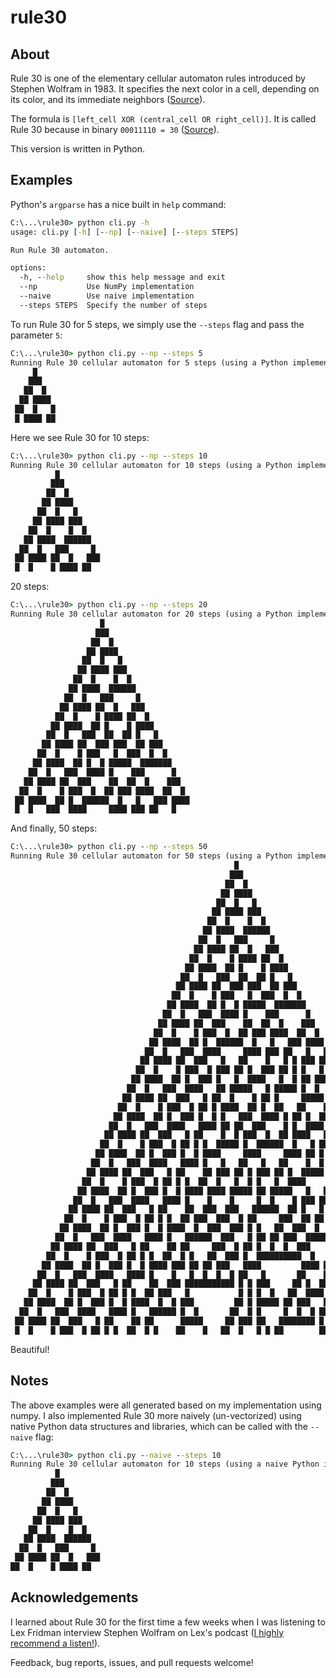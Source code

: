 # rule30

## About
Rule 30 is one of the elementary cellular automaton rules introduced by Stephen Wolfram in 1983. It specifies the next color in a cell, depending on its color, and its immediate neighbors ([Source](https://mathworld.wolfram.com/Rule30.html)). 

The formula is `[left_cell XOR (central_cell OR right_cell)]`. It is called Rule 30 because in binary `00011110 = 30` ([Source](https://en.wikipedia.org/wiki/Rule_30)).

This version is written in Python. 

## Examples
Python's `argparse` has a nice built in `help` command:

```cmd
C:\...\rule30> python cli.py -h
usage: cli.py [-h] [--np] [--naive] [--steps STEPS]

Run Rule 30 automaton.

options:
  -h, --help     show this help message and exit
  --np           Use NumPy implementation
  --naive        Use naive implementation
  --steps STEPS  Specify the number of steps
```
To run Rule 30 for 5 steps, we simply use the `--steps` flag and pass the parameter `5`:

```cmd
C:\...\rule30> python cli.py --np --steps 5
Running Rule 30 cellular automaton for 5 steps (using a Python implementation with NumPy)
     █
    ███
   ██  █
  ██ ████
 ██  █   █
 █ ████ ██
```
Here we see Rule 30 for 10 steps:

```cmd
C:\...\rule30> python cli.py --np --steps 10
Running Rule 30 cellular automaton for 10 steps (using a Python implementation with NumPy)
          █
         ███
        ██  █
       ██ ████
      ██  █   █
     ██ ████ ███
    ██  █    █  █
   ██ ████  ██████
  ██  █   ███     █
 ██ ████ ██  █   ███
 █  █    █ ████ ██
```
20 steps:

```cmd
C:\...\rule30> python cli.py --np --steps 20
Running Rule 30 cellular automaton for 20 steps (using a Python implementation with NumPy)
                    █
                   ███
                  ██  █
                 ██ ████
                ██  █   █
               ██ ████ ███
              ██  █    █  █
             ██ ████  ██████
            ██  █   ███     █
           ██ ████ ██  █   ███
          ██  █    █ ████ ██  █
         ██ ████  ██ █    █ ████
        ██  █   ███  ██  ██ █   █
       ██ ████ ██  ███ ███  ██ ███
      ██  █    █ ███   █  ███  █  █
     ██ ████  ██ █  █ █████  ███████
    ██  █   ███  ████ █    ███      █
   ██ ████ ██  ███    ██  ██  █    ███
  ██  █    █ ███  █  ██ ███ ████  ██  █
 ██ ████  ██ █  ██████  █   █   ███ ████
 █  █   ███  ████     ████ ███ ██   █
```
And finally, 50 steps:

```cmd
C:\...\rule30> python cli.py --np --steps 50
Running Rule 30 cellular automaton for 50 steps (using a Python implementation with NumPy)
                                                  █
                                                 ███
                                                ██  █
                                               ██ ████
                                              ██  █   █
                                             ██ ████ ███
                                            ██  █    █  █
                                           ██ ████  ██████
                                          ██  █   ███     █
                                         ██ ████ ██  █   ███
                                        ██  █    █ ████ ██  █
                                       ██ ████  ██ █    █ ████
                                      ██  █   ███  ██  ██ █   █
                                     ██ ████ ██  ███ ███  ██ ███
                                    ██  █    █ ███   █  ███  █  █
                                   ██ ████  ██ █  █ █████  ███████
                                  ██  █   ███  ████ █    ███      █
                                 ██ ████ ██  ███    ██  ██  █    ███
                                ██  █    █ ███  █  ██ ███ ████  ██  █
                               ██ ████  ██ █  ██████  █   █   ███ ████
                              ██  █   ███  ████     ████ ███ ██   █   █
                             ██ ████ ██  ███   █   ██    █   █ █ ███ ███
                            ██  █    █ ███  █ ███ ██ █  ███ ██ █ █   █  █
                           ██ ████  ██ █  ███ █   █  ████   █  █ ██ ██████
                          ██  █   ███  ████   ██ █████   █ █████ █  █     █
                         ██ ████ ██  ███   █ ██  █    █ ██ █     █████   ███
                        ██  █    █ ███  █ ██ █ ████  ██ █  ██   ██    █ ██  █
                       ██ ████  ██ █  ███ █  █ █   ███  ████ █ ██ █  ██ █ ████
                      ██  █   ███  ████   ████ ██ ██  ███    █ █  ████  █ █   █
                     ██ ████ ██  ███   █ ██    █  █ ███  █  ██ ████   ███ ██ ███
                    ██  █    █ ███  █ ██ █ █  █████ █  ██████  █   █ ██   █  █  █
                   ██ ████  ██ █  ███ █  █ ████     ████     ████ ██ █ █ █████████
                  ██  █   ███  ████   ████ █   █   ██   █   ██    █  █ █ █        █
                 ██ ████ ██  ███   █ ██    ██ ███ ██ █ ███ ██ █  █████ █ ██      ███
                ██  █    █ ███  █ ██ █ █  ██  █   █  █ █   █  ████     █ █ █    ██  █
               ██ ████  ██ █  ███ █  █ ████ ████ █████ ██ █████   █   ██ █ ██  ██ ████
              ██  █   ███  ████   ████ █    █    █     █  █    █ ███ ██  █ █ ███  █   █
             ██ ████ ██  ███   █ ██    ██  ███  ███   ██████  ██ █   █ ███ █ █  ████ ███
            ██  █    █ ███  █ ██ █ █  ██ ███  ███  █ ██     ███  ██ ██ █   █ ████    █  █
           ██ ████  ██ █  ███ █  █ ████  █  ███  ███ █ █   ██  ███  █  ██ ██ █   █  ██████
          ██  █   ███  ████   ████ █   ██████  ███   █ ██ ██ ███  ██████  █  ██ █████     █
         ██ ████ ██  ███   █ ██    ██ ██     ███  █ ██ █  █  █  ███     ██████  █    █   ███
        ██  █    █ ███  █ ██ █ █  ██  █ █   ██  ███ █  ██████████  █   ██     ████  ███ ██  █
       ██ ████  ██ █  ███ █  █ ████ ███ ██ ██ ███   ████         ████ ██ █   ██   ███   █ ████
      ██  █   ███  ████   ████ █    █   █  █  █  █ ██   █       ██    █  ██ ██ █ ██  █ ██ █   █
     ██ ████ ██  ███   █ ██    ██  ███ ███████████ █ █ ███     ██ █  █████  █  █ █ ███ █  ██ ███
    ██  █    █ ███  █ ██ █ █  ██ ███   █           █ █ █  █   ██  ████    ██████ █ █   ████  █  █
   ██ ████  ██ █  ███ █  █ ████  █  █ ███         ██ █ █████ ██ ███   █  ██      █ ██ ██   ███████
  ██  █   ███  ████   ████ █   ██████ █  █       ██  █ █     █  █  █ █████ █    ██ █  █ █ ██      █
 ██ ████ ██  ███   █ ██    ██ ██      █████     ██ ███ ██   ████████ █     ██  ██  ████ █ █ █    ███
 █  █    █ ███  █ ██ █ █  ██  █ █    ██    █   ██  █   █ █ ██        ██   ██ ███ ███    █ █ ██  ██
```

Beautiful!

## Notes
The above examples were all generated based on my implementation using numpy. I also implemented Rule 30 more naively (un-vectorized) using native Python data structures and libraries, which can be called with the `--naive` flag:

```cmd
C:\...\rule30> python cli.py --naive --steps 10
Running Rule 30 cellular automaton for 10 steps (using a naive Python implementation)
          █
         ███
        ██  █
       ██ ████
      ██  █   █
     ██ ████ ███
    ██  █    █  █
   ██ ████  ██████
  ██  █   ███     █
 ██ ████ ██  █   ███
██  █    █ ████ ██
```

## Acknowledgements
I learned about Rule 30 for the first time a few weeks when I was listening to Lex Fridman interview Stephen Wolfram on Lex's podcast ([I highly recommend a listen!](https://www.youtube.com/watch?v=PdE-waSx-d8)).

Feedback, bug reports, issues, and pull requests welcome!
